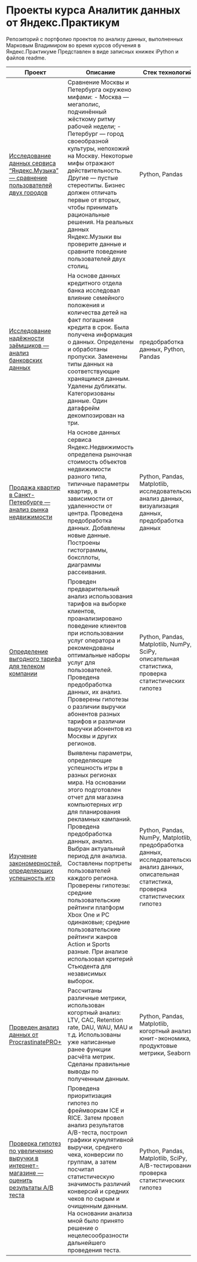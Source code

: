 # Проекты курса Аналитик данных от Яндекс.Практикум 
 
Репозиторий с портфолио проектов по анализу данных, выполненных Марковым Владимиром во время курсов обучения в Яндекс.Практикуме
Представлен в виде записных книжек iPython и файлов readme.

|Проект   |Описание   |Стек технологий   |
|---|---|---|
|[Исследование данных сервиса “Яндекс.Музыка” — сравнение пользователей двух городов](https://github.com/Eranor997/Yandex.Praktikum-Data-Analyst-Projects/tree/main/1.%20Исследование%20данных%20сервиса%20“Яндекс.Музыка”%20—%20сравнение%20пользователей%20двух%20городов)   |Сравнение Москвы и Петербурга окружено мифами: - Москва — мегаполис, подчинённый жёсткому ритму рабочей недели; - Петербург — город своеобразной культуры, непохожий на Москву. Некоторые мифы отражают действительность. Другие — пустые стереотипы. Бизнес должен отличать первые от вторых, чтобы принимать рациональные решения. На реальных данных Яндекс.Музыки вы проверите данные и сравните поведение пользователей двух столиц.   |Python, Pandas   |
|[Исследование надёжности заёмщиков — анализ банковских данных](https://github.com/Eranor997/Yandex.Praktikum-Data-Analyst-Projects/tree/main/2.%20Исследование%20надёжности%20заёмщиков%20—%20анализ%20банковских%20данных)  |На основе данных кредитного отдела банка исследовал влияние семейного положения и количества детей на факт погашения кредита в срок. Была получена информация о данных. Определены и обработаны пропуски. Заменены типы данных на соответствующие хранящимся данным. Удалены дубликаты. Категоризованы данные. Один датафрейм декомпозирован на три.	   |предобработка данных, Python, Pandas   |
|[Продажа квартир в Санкт-Петербурге — анализ рынка недвижимости](https://github.com/Eranor997/Yandex.Praktikum-Data-Analyst-Projects/tree/main/3.%20Продажа%20квартир%20в%20Санкт-Петербурге%20—%20анализ%20рынка%20недвижимости)	   |На основе данных сервиса Яндекс.Недвижимость определена рыночная стоимость объектов недвижимости разного типа, типичные параметры квартир, в зависимости от удаленности от центра. Проведена предобработка данных. Добавлены новые данные. Построены гистограммы, боксплоты, диаграммы рассеивания.   |Python, Pandas, Matplotlib, исследовательский анализ данных, визуализация данных, предобработка данных   |
|[Определение выгодного тарифа для телеком компании](https://github.com/Eranor997/Yandex.Praktikum-Data-Analyst-Projects/tree/main/4.%20Определение%20выгодного%20тарифа%20для%20телеком%20компании)  |Проведен предварительный анализ использования тарифов на выборке клиентов, проанализировано поведение клиентов при использовании услуг оператора и рекомендованы оптимальные наборы услуг для пользователей. Проведена предобработка данных, их анализ. Проверены гипотезы о различии выручки абонентов разных тарифов и различии выручки абонентов из Москвы и других регионов.   |Python, Pandas, Matplotlib, NumPy, SciPy, описательная статистика, проверка статистических гипотез   |
|[Изучение закономерностей, определяющих успешность игр](https://github.com/Eranor997/Yandex.Praktikum-Data-Analyst-Projects/tree/main/5.%20Изучение%20закономерностей%2C%20определяющих%20успешность%20игр)  |Выявлены параметры, определяющие успешность игры в разных регионах мира. На основании этого подготовлен отчет для магазина компьютерных игр для планирования рекламных кампаний. Проведена предобработка данных, анализ. Выбран актуальный период для анализа. Составлены портреты пользователей каждого региона. Проверены гипотезы: средние пользовательские рейтинги платформ Xbox One и PC одинаковые; средние пользовательские рейтинги жанров Action и Sports разные. При анализе использовал критерий Стьюдента для независимых выборок.   |Python, Pandas, NumPy, Matplotlib, предобработка данных, исследовательский анализ данных, описательная статистика, проверка статистических гипотез   |
|[Проведен анализ данных от ProcrastinatePRO+](https://github.com/Eranor997/Yandex.Praktikum-Data-Analyst-Projects/tree/main/6.%20Анализ%20убытков%20приложения%20ProcrastinatePRO%2B)   |Рассчитаны различные метрики, использован когортный анализ: LTV, CAC, Retention rate, DAU, WAU, MAU и т.д. Использованы уже написанные ранее функции расчёта метрик. Сделаны правильные выводы по полученным данным.   |Python, Pandas, Matplotlib, когортный анализ, юнит-экономика, продуктовые метрики, Seaborn   |
|[Проверка гипотез по увеличению выручки в интернет-магазине — оценить результаты A/B теста](https://github.com/Eranor997/Yandex.Praktikum-Data-Analyst-Projects/tree/main/7.%20Проверка%20гипотез%20по%20увеличению%20выручки%20в%20интернет-магазине%20—%20оценить%20результаты%20AB%20теста)  |	Проведена приоритизация гипотез по фреймворкам ICE и RICE. Затем провел анализ результатов A/B-теста, построил графики кумулятивной выручки, среднего чека, конверсии по группам, а затем посчитал статистическую значимость различий конверсий и средних чеков по сырым и очищенным данным. На основании анализа мной было принято решение о нецелесообразности дальнейшего проведения теста.   |Python, Pandas, Matplotlib, SciPy, A/B-тестирование, проверка статистических гипотез   |
